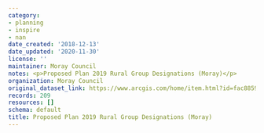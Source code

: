 ```yaml
---
category:
- planning
- inspire
- nan
date_created: '2018-12-13'
date_updated: '2020-11-30'
license: ''
maintainer: Moray Council
notes: <p>Proposed Plan 2019 Rural Group Designations (Moray)</p>
organization: Moray Council
original_dataset_link: https://www.arcgis.com/home/item.html?id=fac885942bda4a4495defa595ad64415
records: 209
resources: []
schema: default
title: Proposed Plan 2019 Rural Group Designations (Moray)
---
```

